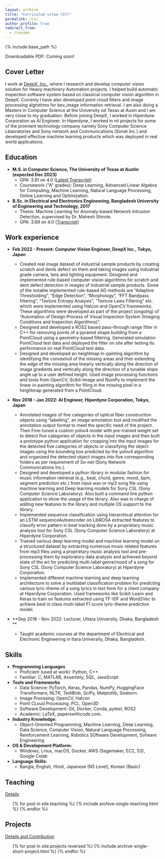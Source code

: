 ```yaml
---
layout: archive
title: "Curriculum vitae (CV)"
permalink: /cv/
author_profile: true
redirect_from:
  - /resume
---
```


{% include base_path %}

Downloadable PDF: Coming soon!

Cover Letter
------
I work at [DeepX, Inc.](https://www.deepx.co.jp/), where I research and develop computer vision solution for Heavy machinery Automation projects. I helped build automatic inspection software system based on classical computer vision algorithm in DeepX. Currenly I have also developed point cloud filters and image processing algrothms for bev_image information retrieval. I am also doing a Masters in Computer Science at the University od Texas at Ausin and I am very close to my graduation. Before joining DeepX, I worked in Hiperdune Corporation as AI Engineer. In Hiperdyne, I worked in ml projects for some of the promient technology company namely Sony Computer Science Lbaoratories and Sony network and Communications (Sonet Inc.) and developed effective machine learning products which was deployed in real world applications.

Education
------
* **M.S. in Computer Science, The University of Texas at Austin (expected Dec 2023)**
  * GPA: 3.81 on 4.0 ([Latest Transcript]())
  * Coursework ("A" grades): Deep Learning, Advanced Linear Algebra for Computing, Machine Learning, Natural Language Processing, Online Learning and Optimization.
* **B.Sc. in Electrical and Electronics Engineering, Bangladesh University of Engineering and Technology, 2017**
  * Thesis: Machine Learning for Anomaly-based Network Intrusion Detection, supervised by Dr. Mahesh Shirole.
  * GPA: 3.69 on 4.0 ([Transcript]())


Work experience
------

* **Feb 2022 - Present: Computer Vision Engineer, DeepX Inc., Tokyo, Japan**
  * Created real image dataset of industrial sample products by creating scratch and dents defect on them and taking images using industrial grade camera, lens and lighting equipment. Designed and implemented rule-based computer vision algorithms for scratch and dent defect detection in images of industrial sample products. Some of the notable implemented rule-based AD methods are “Adaptive Thresholding”, “Edge Detection”,
  “Morphology”, “FFT Bandpass filtering”, “Texture Entropy Analysis”, “Texture Laws Filtering” etc. which were implemented using Halcon and OpenCV frameworks. These algorithms were developed as part of the project (ongoing) of “Automation of Design Process of Visual Inspection System (Imaging Conditions and Inspection Algorithms)”.
  * Designed and developed a ROS2 based pass-through range filter in C++ for removing points of a pyramid shape building from a PointCloud using a geometry-based filtering. Generated simulation PointCloud test data and deployed the filter on site after testing its performance on real PointCloud test data.
  * Designed and developed an heightmap in-painting algorithm by identifying the convexhull of the missing areas and then extending the edge of the missing area linearly vertically along the direction of image gradients and vertically along the direction of a tunable slope angle up to a user defined height. Used image processing functions and tools from OpenCV, Scikit-Image and NumPy to implement the linear in-painting algorithm for filing in the missing pixel in a heightmap generated from a PointCloud.

* **Nov 2018 - Jan 2022: AI Engineer, Hiperdyne Corporation, Tokyo, Japan**
  * Annotated images of five categories of optical fiber construction objects using “labelImg”, an image annotation tool and modified the annotation output format to meet the specific need of the project. Then Fine-tuned a custom yolov4 model with pre-trained weight set to detect five categories of objects in the input images and then built a prototype python application for cropping into the input images for the detected five categories of objects or classifying the object images using the bounding box predicted by the yolov4 algorithm and organized the detected object images into five corresponding folders as per requirement of So-net (Sony Network Communications Inc.).
  * Designed and developed a python library in modular fashion for music information retrieval (e.g., beat, chord, genre, mood, bpm, segment prediction etc.) from input wav or mp3 song file using machine learning and Deep learning models for Sony CSL (Sony Computer Science Laboratory). Also built a command line python application to show the usage of the library. Also was in charge of adding new features to the library and multiple OS support to the library.
  * Implemented sequence classification using hierarchical attention for an LSTM sequenceAutoencoder on LibROSA extracted features to classify error pattern in beat tracking done by a proprietary music analysis tool for Sony CSL (Sony Computer Science Laboratory) at Hiperdyne Corporation.
  * Trained various deep learning model and machine learning model on a structured dataset by extracting numerous music related features from mp3 files using a proprietary music analysis tool and pre-processing them by exploratory data analysis and achieved beyond state of the art for predicting multi-label genre/mood of a song for Sony CSL (Sony Computer Science Laboratory) at Hiperdyne Corporation.
  * Implemented different machine learning and deep learning architecture to solve a multilabel classification problem for predicting various lyric-theme of a song lyrics in text form for a client company at Hiperdyne Corporation. Used frameworks like Scikit-Learn and Keras to train on features extracted using TF-IDF and Word2Vec to achieve best in class multi-label F1 score lyric-theme prediction model.
* **Sep 2018 - Nov 2022: Lecturer, Uttara University, Dhaka, Bangladesh **
  * Taught academic courses at the department of Electrical and Electronic Engineering in ttara University, Dhaka, Bangladesh.

  
Skills
------
* **Programming Languages**
  * Proficient (used at work): Python, C++
  * Familiar:  C, MATLAB, Assembly, SQL, JavaScript
* **Tools and Frameworks**
  * Data Science: PyTorch, Keras, Pandas, NumPy, HuggingFace Transformers, NLTK, TextBlob, SciPy, Matplotlib, Seaborn.
  * Image Procesing: OpenCV, Halcon
  * Point CLoud Processing: PCL, Open3D
  * Software Development: Git, Docker, Conda, pytest, ROS2
  * Academic: LaTeX, paperswithcode.com.
* **Industry Knowledge:**
  *  Object-Oriented Programming, Machine Learning, Deep Learning, Data Science, Computer Vision, Natural Language Processing, Reinforcement Learning, Robotics SOftware Development, Sofware Engineering
* **OS & Development Platform:**
  * Windows, Linux, macOS, Docker, AWS (Sagemaker, EC2, S3), Google Colab
* **Language Skills:**
  * Bangla, English, Hindi, Japanese (N5 Level), Korean (Basic)

Teaching
------
<i class="fas fa-link" aria-hidden="true"></i> <a href="https://mmrahman-utexas.github.io/teaching/">Details</a>
  <ul>{% for post in site.teaching %}
    {% include archive-single-teaching.html %}
  {% endfor %}</ul>

Projects
------
<i class="fas fa-link" aria-hidden="true"></i>  <a href="https://mmrahman-utexas.github.io/projects/">Details and Contribution</a>
<ul>{% for post in site.projects reversed %}
  {% include archive-single-short-project.html %}
{% endfor %}</ul>


